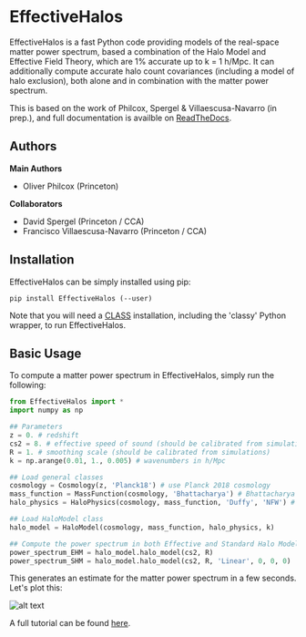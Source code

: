 # EffectiveHalos
EffectiveHalos is a fast Python code providing models of the real-space matter power spectrum, based a combination of the Halo Model and Effective Field Theory, which are 1\% accurate up to k = 1 h/Mpc. It can additionally compute accurate halo count covariances (including a model of halo exclusion), both alone and in combination with the matter power spectrum.

This is based on the work of Philcox, Spergel \& Villaescusa-Navarro (in prep.), and full documentation is availble on [ReadTheDocs](https://EffectiveHalos.rtfd.io).

## Authors
**Main Authors**
- Oliver Philcox (Princeton)

**Collaborators**
- David Spergel (Princeton / CCA)
- Francisco Villaescusa-Navarro (Princeton / CCA)

## Installation

EffectiveHalos can be simply installed using pip:

```
pip install EffectiveHalos (--user)
```

Note that you will need a [CLASS](https://github.com/lesgourg/class_public) installation, including the 'classy' Python wrapper, to run EffectiveHalos.


## Basic Usage

To compute a matter power spectrum in EffectiveHalos, simply run the following:

```python
from EffectiveHalos import *
import numpy as np

## Parameters
z = 0. # redshift
cs2 = 8. # effective speed of sound (should be calibrated from simulations)
R = 1. # smoothing scale (should be calibrated from simulations)
k = np.arange(0.01, 1., 0.005) # wavenumbers in h/Mpc

## Load general classes
cosmology = Cosmology(z, 'Planck18') # use Planck 2018 cosmology
mass_function = MassFunction(cosmology, 'Bhattacharya') # Bhattacharya 2010 mass function
halo_physics = HaloPhysics(cosmology, mass_function, 'Duffy', 'NFW') # Duffy 08 concentration relation, NFW halo profiles

## Load HaloModel class
halo_model = HaloModel(cosmology, mass_function, halo_physics, k)

## Compute the power spectrum in both Effective and Standard Halo Models
power_spectrum_EHM = halo_model.halo_model(cs2, R)
power_spectrum_SHM = halo_model.halo_model(cs2, R, 'Linear', 0, 0, 0)
```

This generates an estimate for the matter power spectrum in a few seconds. Let's plot this:

![alt text](https://github.com/oliverphilcox/EffectiveHalos/blob/master/docs/ehm_tutorial_spec.png "Effective Halo Model Power Spectrum")

A full tutorial can be found [here](https://effectivehalos.readthedocs.io/en/latest/Tutorial.html).
